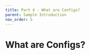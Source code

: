 ```yaml
---
title: Part 4 - What are Configs?
parent: Sample Introduction
nav_order: 5
---
```


# What are Configs?